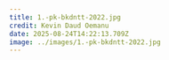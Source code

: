 ```yaml
---
title: 1.-pk-bkdntt-2022.jpg
credit: Kevin Daud Oemanu
date: 2025-08-24T14:22:13.709Z
image: ../images/1.-pk-bkdntt-2022.jpg
---
```


